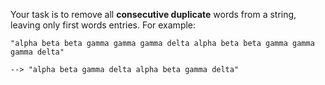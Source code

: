 Your task is to remove all **consecutive duplicate** words from a string, leaving only first words entries. For example:

```
"alpha beta beta gamma gamma gamma delta alpha beta beta gamma gamma gamma delta"

--> "alpha beta gamma delta alpha beta gamma delta"
```
